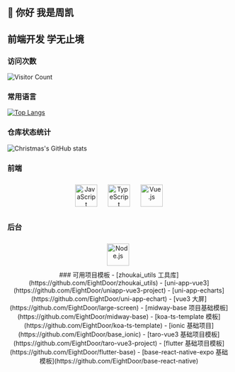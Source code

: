 ## 👋 你好 我是周凯
## 前端开发 学无止境


### 访问次数
![Visitor Count](https://profile-counter.glitch.me/EightDoor/count.svg)
### 常用语言
[![Top Langs](https://github-readme-stats.vercel.app/api/top-langs/?username=EightDoor)](https://github.com/EightDoor/github-readme-stats)
### 仓库状态统计
![Christmas's GitHub stats](https://github-readme-stats.vercel.app/api?username=EightDoor&show_icons=true&theme=tokyonight)
### 前端  
<div align="center">  
<img style="margin: 10px" src="https://profilinator.rishav.dev/skills-assets/javascript-original.svg" alt="JavaScript" height="50" />  
<img style="margin: 10px" src="https://profilinator.rishav.dev/skills-assets/typescript-original.svg" alt="TypeScript" height="50" />  
<img style="margin: 10px" src="https://profilinator.rishav.dev/skills-assets/vuejs-original-wordmark.svg" alt="Vue.js" height="50" />  
</div>

</td><td valign="top" width="33%">



</td><td valign="top" width="33%">



### 后台  
<div align="center">  
<img style="margin: 10px" src="https://profilinator.rishav.dev/skills-assets/nodejs-original-wordmark.svg" alt="Node.js" height="50" />  
<img
</div>

</td></tr></table>  

<br/>  
### 可用项目模板
- [zhoukai_utils 工具库](https://github.com/EightDoor/zhoukai_utils)
- [uni-app-vue3](https://github.com/EightDoor/uniapp-vue3-project)
- [uni-app-echarts](https://github.com/EightDoor/uni-app-echart)
- [vue3 大屏](https://github.com/EightDoor/large-screen)
- [midway-base 项目基础模板](https://github.com/EightDoor/midway-base)
- [koa-ts-template 模板](https://github.com/EightDoor/koa-ts-template)
- [ionic 基础项目](https://github.com/EightDoor/base_ionic)
- [taro-vue3 基础项目模板](https://github.com/EightDoor/taro-vue3-project)
- [flutter 基础项目模板](https://github.com/EightDoor/flutter-base)
- [base-react-native-expo 基础模板](https://github.com/EightDoor/base-react-native)
